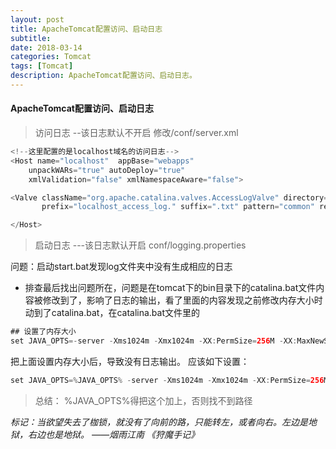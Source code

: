 ```yaml
---
layout: post
title: ApacheTomcat配置访问、启动日志
subtitle: 
date: 2018-03-14
categories: Tomcat
tags: [Tomcat]
description: ApacheTomcat配置访问、启动日志。
---
```



#### ApacheTomcat配置访问、启动日志


> 访问日志 --该日志默认不开启 修改/conf/server.xml

```Java
<!--这里配置的是localhost域名的访问日志-->
<Host name="localhost"  appBase="webapps"
    unpackWARs="true" autoDeploy="true"
    xmlValidation="false" xmlNamespaceAware="false">

<Valve className="org.apache.catalina.valves.AccessLogValve" directory="logs"  
       prefix="localhost_access_log." suffix=".txt" pattern="common" resolveHosts="false"/>

</Host>

```

>  启动日志 ---该日志默认开启 conf/logging.properties 

问题：启动start.bat发现log文件夹中没有生成相应的日志
- 排查最后找出问题所在，问题是在tomcat下的bin目录下的catalina.bat文件内容被修改到了，影响了日志的输出，看了里面的内容发现之前修改内存大小时动到了catalina.bat，在catalina.bat文件里的

```Java
## 设置了内存大小
set JAVA_OPTS=-server -Xms1024m -Xmx1024m -XX:PermSize=256M -XX:MaxNewSize=512m -XX:MaxPermSize=256m -Djava.awt.headless=true
```
把上面设置内存大小后，导致没有日志输出。
应该如下设置：

```Java
set JAVA_OPTS=%JAVA_OPTS% -server -Xms1024m -Xmx1024m -XX:PermSize=256M -XX:MaxNewSize=512m -XX:MaxPermSize=256m -Djava.awt.headless=true
```
> 总结： %JAVA_OPTS%得把这个加上，否则找不到路径

*标记：当欲望失去了枷锁，就没有了向前的路，只能转左，或者向右。左边是地狱，右边也是地狱。
——烟雨江南 《狩魔手记》*